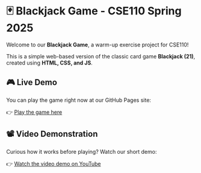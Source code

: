 # 🃏 Blackjack Game - CSE110 Spring 2025

Welcome to our **Blackjack Game**, a warm-up exercise project for CSE110!

This is a simple web-based version of the classic card game **Blackjack (21)**, created using **HTML, CSS, and JS**.

## 🎮 Live Demo

You can play the game right now at our GitHub Pages site:

👉 [Play the game here](https://cse110-sp25-group6.github.io/warmup-exercise/)

## 📽️ Video Demonstration

Curious how it works before playing? Watch our short demo:

👉 [Watch the video demo on YouTube](https://youtu.be/pXQHto30foo)
